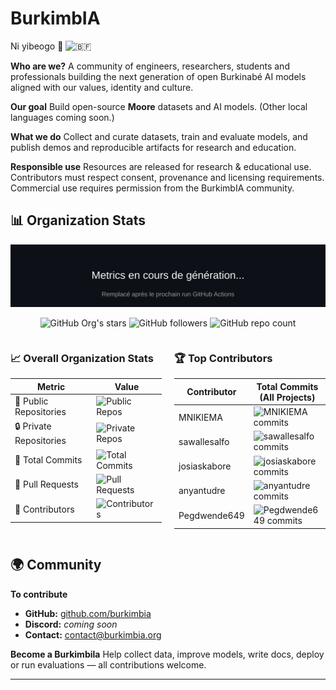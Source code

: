 # BurkimbIA

Ni yibeogo 🫡 <img src="https://upload.wikimedia.org/wikipedia/commons/3/31/Flag_of_Burkina_Faso.svg" alt="🇧🇫" width="25"/>

**Who are we?**
A community of engineers, researchers, students and professionals building the next generation of open Burkinabé AI models aligned with our values, identity and culture.

**Our goal**
Build open-source **Moore** datasets and AI models. (Other local languages coming soon.)

**What we do**
Collect and curate datasets, train and evaluate models, and publish demos and reproducible artifacts for research and education.

**Responsible use**
Resources are released for research & educational use. Contributors must respect consent, provenance and licensing requirements. Commercial use requires permission from the BurkimbIA community.



## 📊 Organization Stats

<div align="center">

<!-- Metrics generated by lowlighter/metrics (auto-updated) -->
![Metrics](./metrics_renders/github-metrics.svg)

![GitHub Org's stars](https://img.shields.io/github/stars/BurkimbIA?affiliations=OWNER&style=social)
![GitHub followers](https://img.shields.io/github/followers/BurkimbIA?style=social)
![GitHub repo count](https://img.shields.io/badge/dynamic/json?color=blue&label=repositories&query=%24.public_repos&url=https%3A%2F%2Fapi.github.com%2Fusers%2FBurkimbIA&style=flat-square)

</div>

<div style="display: flex; gap: 20px;">

<div style="flex: 1;">

### 📈 Overall Organization Stats

| Metric | Value |
|--------|-------|
| 📁 Public Repositories | ![Public Repos](https://img.shields.io/badge/dynamic/json?color=green&label=&query=%24.public_repositories&url=https%3A%2F%2Fraw.githubusercontent.com%2FBurkimbIA%2FBurkimbIA%2Fmain%2Fmetrics_renders%2Forg-stats.json) |
| 🔒 Private Repositories | ![Private Repos](https://img.shields.io/badge/dynamic/json?color=orange&label=&query=%24.private_repositories&url=https%3A%2F%2Fraw.githubusercontent.com%2FBurkimbIA%2FBurkimbIA%2Fmain%2Fmetrics_renders%2Forg-stats.json) |
| 📝 Total Commits | ![Total Commits](https://img.shields.io/badge/dynamic/json?color=blue&label=&query=%24.total_commits&url=https%3A%2F%2Fraw.githubusercontent.com%2FBurkimbIA%2FBurkimbIA%2Fmain%2Fmetrics_renders%2Forg-stats.json) |
| 🔀 Pull Requests | ![Pull Requests](https://img.shields.io/badge/dynamic/json?color=purple&label=&query=%24.total_pull_requests&url=https%3A%2F%2Fraw.githubusercontent.com%2FBurkimbIA%2FBurkimbIA%2Fmain%2Fmetrics_renders%2Forg-stats.json) |
| 👥 Contributors | ![Contributors](https://img.shields.io/badge/dynamic/json?color=red&label=&query=%24.total_contributors&url=https%3A%2F%2Fraw.githubusercontent.com%2FBurkimbIA%2FBurkimbIA%2Fmain%2Fmetrics_renders%2Forg-stats.json) |

</div>

<div style="flex: 1;">

### 🏆 Top Contributors

| Contributor | Total Commits (All Projects) |
|-------------|-------------------------------|
| MNIKIEMA | ![MNIKIEMA commits](https://img.shields.io/badge/dynamic/json?color=blue&label=commits&query=%24.contributor_commits.MNIKIEMA&url=https%3A%2F%2Fraw.githubusercontent.com%2FBurkimbIA%2FBurkimbIA%2Fmain%2Fmetrics_renders%2Forg-stats.json) |
| sawallesalfo | ![sawallesalfo commits](https://img.shields.io/badge/dynamic/json?color=blue&label=commits&query=%24.contributor_commits.sawallesalfo&url=https%3A%2F%2Fraw.githubusercontent.com%2FBurkimbIA%2FBurkimbIA%2Fmain%2Fmetrics_renders%2Forg-stats.json) |
| josiaskabore | ![josiaskabore commits](https://img.shields.io/badge/dynamic/json?color=blue&label=commits&query=%24.contributor_commits.josiaskabore&url=https%3A%2F%2Fraw.githubusercontent.com%2FBurkimbIA%2FBurkimbIA%2Fmain%2Fmetrics_renders%2Forg-stats.json) |
| anyantudre | ![anyantudre commits](https://img.shields.io/badge/dynamic/json?color=blue&label=commits&query=%24.contributor_commits.anyantudre&url=https%3A%2F%2Fraw.githubusercontent.com%2FBurkimbIA%2FBurkimbIA%2Fmain%2Fmetrics_renders%2Forg-stats.json) |
| Pegdwende649 | ![Pegdwende649 commits](https://img.shields.io/badge/dynamic/json?color=blue&label=commits&query=%24.contributor_commits.Pegdwende649&url=https%3A%2F%2Fraw.githubusercontent.com%2FBurkimbIA%2FBurkimbIA%2Fmain%2Fmetrics_renders%2Forg-stats.json) |

</div>

</div>

## 🌍 Community

**To contribute**

* **GitHub:** [github.com/burkimbia](https://github.com/burkimbia)
* **Discord:** *coming soon*
* **Contact:** contact@burkimbia.org

**Become a Burkimbila**
Help collect data, improve models, write docs, deploy or run evaluations — all contributions welcome.

---

